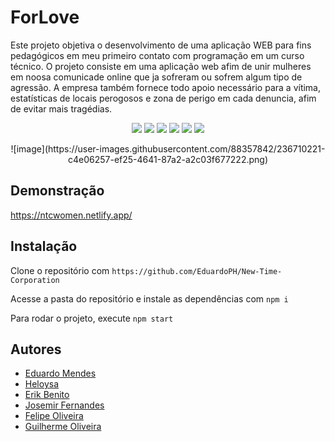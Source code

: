# ForLove

Este projeto objetiva o desenvolvimento de uma aplicação WEB para fins pedagógicos em meu primeiro contato com programação em um curso técnico.
O projeto consiste em uma aplicação web afim de unir mulheres em noosa comunicade online que ja sofreram ou sofrem algum tipo de agressão. A empresa também fornece todo apoio necessário para a vítima, estatísticas de locais perogosos e zona de perigo em cada denuncia, afim de evitar
mais tragédias.

<p align="center">
  <a href="#"><img src="https://img.shields.io/badge/JavaScript-%23F7DF1E.svg?style=for-the-badge&logo=javascript&logoColor=black"></a>
  <a href="#"><img src="https://img.shields.io/badge/react-%2320232a.svg?style=for-the-badge&logo=react&logoColor=%2361DAFB"></a>
  <a href="#"><img src="https://img.shields.io/badge/css3-%231572B6.svg?style=for-the-badge&logo=css3&logoColor=white"></a>
  <a href="#"><img src="https://img.shields.io/badge/Node.js-%23339933.svg?style=for-the-badge&logo=node.js&logoColor=white"></a>
   <a href="#"><img src="https://img.shields.io/badge/MySQL-%234479A1.svg?style=for-the-badge&logo=mysql&logoColor=white"></a>
  <a href="#"><img src="https://img.shields.io/badge/HTTP-%23000000.svg?style=for-the-badge&logo=http&logoColor=white"></a>
</p>

<p align="center">
  ![image](https://user-images.githubusercontent.com/88357842/236710221-c4e06257-ef25-4641-87a2-a2c03f677222.png)
</p>


## Demonstração

https://ntcwomen.netlify.app/

## Instalação

Clone o repositório com ```https://github.com/EduardoPH/New-Time-Corporation```

Acesse a pasta do repositório e instale as dependências com ```npm i```

Para rodar o projeto, execute ```npm start```

## Autores

- [Eduardo Mendes](https://www.github.com/EduardoPH)
- [Heloysa](https://www.github.com/EduardoPH)
- [Erik Benito](https://www.github.com/EduardoPH)
- [Josemir Fernandes](https://www.github.com/EduardoPH)
- [Felipe Oliveira](https://www.github.com/EduardoPH)
- [Guilherme Oliveira](https://www.github.com/EduardoPH)
